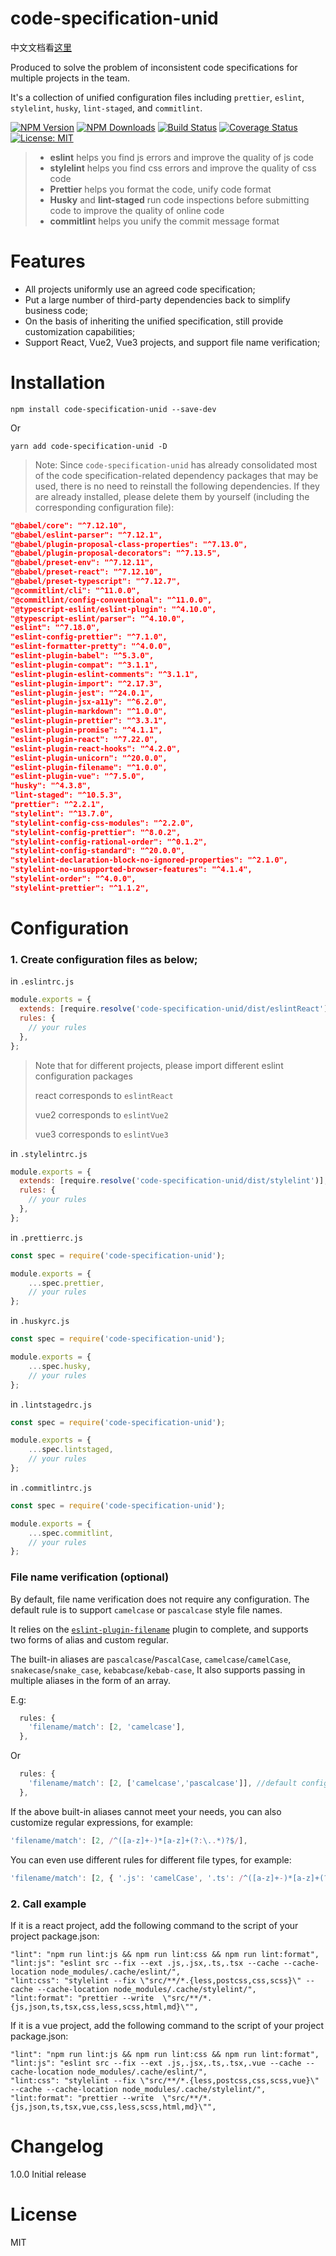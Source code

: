 # code-specification-unid

中文文档看[这里](https://github.com/FE-PIRL/code-specification-unid/blob/master/README_CN.md)

Produced to solve the problem of inconsistent code specifications for multiple projects in the team.

It's a collection of unified configuration files including `prettier`, `eslint`, `stylelint`, `husky`, `lint-staged`, and `commitlint`.

[![NPM Version][npm-image]][npm-url]
[![NPM Downloads][downloads-image]][downloads-url]
[![Build Status][travis-image]][travis-url]
[![Coverage Status][coverage-image]][coverage-url]
[![License: MIT][license-image]][license-url]


> * **eslint** helps you find js errors and improve the quality of js code
> * **stylelint** helps you find css errors and improve the quality of css code
> * **Prettier** helps you format the code, unify code format
> * **Husky** and **lint-staged** run code inspections before submitting code to improve the quality of online code
> * **commitlint** helps you unify the commit message format


# Features

* All projects uniformly use an agreed code specification;
* Put a large number of third-party dependencies back to simplify business code;
* On the basis of inheriting the unified specification, still provide customization capabilities;
* Support React, Vue2, Vue3 projects, and support file name verification;

# Installation

```
npm install code-specification-unid --save-dev
```
Or 

```
yarn add code-specification-unid -D
```
> Note: Since `code-specification-unid` has already consolidated most of the code specification-related dependency packages that may be used, there is no need to reinstall the following dependencies.
If they are already installed, please delete them by yourself (including the corresponding configuration file):
```json
"@babel/core": "^7.12.10",
"@babel/eslint-parser": "^7.12.1",
"@babel/plugin-proposal-class-properties": "^7.13.0",
"@babel/plugin-proposal-decorators": "^7.13.5",
"@babel/preset-env": "^7.12.11",
"@babel/preset-react": "^7.12.10",
"@babel/preset-typescript": "^7.12.7",
"@commitlint/cli": "^11.0.0",
"@commitlint/config-conventional": "^11.0.0",
"@typescript-eslint/eslint-plugin": "^4.10.0",
"@typescript-eslint/parser": "^4.10.0",
"eslint": "^7.18.0",
"eslint-config-prettier": "^7.1.0",
"eslint-formatter-pretty": "^4.0.0",
"eslint-plugin-babel": "^5.3.0",
"eslint-plugin-compat": "^3.1.1",
"eslint-plugin-eslint-comments": "^3.1.1",
"eslint-plugin-import": "^2.17.3",
"eslint-plugin-jest": "^24.0.1",
"eslint-plugin-jsx-a11y": "^6.2.0",
"eslint-plugin-markdown": "^1.0.0",
"eslint-plugin-prettier": "^3.3.1",
"eslint-plugin-promise": "^4.1.1",
"eslint-plugin-react": "^7.22.0",
"eslint-plugin-react-hooks": "^4.2.0",
"eslint-plugin-unicorn": "^20.0.0",
"eslint-plugin-filename": "^1.0.0",
"eslint-plugin-vue": "^7.5.0",
"husky": "^4.3.8",
"lint-staged": "^10.5.3",
"prettier": "^2.2.1",
"stylelint": "^13.7.0",
"stylelint-config-css-modules": "^2.2.0",
"stylelint-config-prettier": "^8.0.2",
"stylelint-config-rational-order": "^0.1.2",
"stylelint-config-standard": "^20.0.0",
"stylelint-declaration-block-no-ignored-properties": "^2.1.0",
"stylelint-no-unsupported-browser-features": "^4.1.4",
"stylelint-order": "^4.0.0",
"stylelint-prettier": "^1.1.2",
```

# Configuration

### 1. Create configuration files as below;

in `.eslintrc.js`

```js
module.exports = {
  extends: [require.resolve('code-specification-unid/dist/eslintReact')],
  rules: {
    // your rules
  },
};
```

> Note that for different projects, please import different eslint configuration packages
>
> react corresponds to `eslintReact`
>
> vue2 corresponds to `eslintVue2`
>
> vue3 corresponds to `eslintVue3`

in `.stylelintrc.js`

```js
module.exports = {
  extends: [require.resolve('code-specification-unid/dist/stylelint')],
  rules: {
    // your rules
  },
};
```

in `.prettierrc.js`

```js
const spec = require('code-specification-unid');

module.exports = {
    ...spec.prettier,
    // your rules
};
```

in `.huskyrc.js`

```js
const spec = require('code-specification-unid');

module.exports = {
    ...spec.husky,
    // your rules
};
```

in `.lintstagedrc.js`

```js
const spec = require('code-specification-unid');

module.exports = {
    ...spec.lintstaged,
    // your rules
};
```

in `.commitlintrc.js`

```js
const spec = require('code-specification-unid');

module.exports = {
    ...spec.commitlint,
    // your rules
};
```

### File name verification (optional)

By default, file name verification does not require any configuration. The default rule is to support `camelcase` or `pascalcase` style file names.

It relies on the [`eslint-plugin-filename`](https://github.com/benyasin/eslint-plugin-filename) plugin to complete, and supports two forms of alias and custom regular.

The built-in aliases are `pascalcase`/`PascalCase`, `camelcase`/`camelCase`, `snakecase`/`snake_case`, `kebabcase`/`kebab-case`,
It also supports passing in multiple aliases in the form of an array.

E.g:

```js
  rules: {
    'filename/match': [2, 'camelcase'],
  },
```

Or

```js
  rules: {
    'filename/match': [2, ['camelcase','pascalcase']], //default configuration
  },
```

If the above built-in aliases cannot meet your needs, you can also customize regular expressions, for example:

```js
'filename/match': [2, /^([a-z]+-)*[a-z]+(?:\..*)?$/],
```

You can even use different rules for different file types, for example:

```js
'filename/match': [2, { '.js': 'camelCase', '.ts': /^([a-z]+-)*[a-z]+(?:\..*)?$/ }],
```

### 2. Call example

If it is a react project, add the following command to the script of your project package.json:
```
"lint": "npm run lint:js && npm run lint:css && npm run lint:format",
"lint:js": "eslint src --fix --ext .js,.jsx,.ts,.tsx --cache --cache-location node_modules/.cache/eslint/",
"lint:css": "stylelint --fix \"src/**/*.{less,postcss,css,scss}\" --cache --cache-location node_modules/.cache/stylelint/",
"lint:format": "prettier --write  \"src/**/*.{js,json,ts,tsx,css,less,scss,html,md}\"",
```

If it is a vue project, add the following command to the script of your project package.json:

```
"lint": "npm run lint:js && npm run lint:css && npm run lint:format",
"lint:js": "eslint src --fix --ext .js,.jsx,.ts,.tsx,.vue --cache --cache-location node_modules/.cache/eslint/",
"lint:css": "stylelint --fix \"src/**/*.{less,postcss,css,scss,vue}\" --cache --cache-location node_modules/.cache/stylelint/",
"lint:format": "prettier --write  \"src/**/*.{js,json,ts,tsx,vue,css,less,scss,html,md}\"",
```

# Changelog

1.0.0 Initial release

# License

MIT

[npm-image]: https://img.shields.io/npm/v/code-specification-unid.svg?style=flat-square
[npm-url]: https://npmjs.org/package/code-specification-unid
[downloads-image]: https://img.shields.io/npm/dm/code-specification-unid.svg?style=flat-square
[downloads-url]: https://npmjs.org/package/code-specification-unid
[travis-image]: https://img.shields.io/travis/dolsem/code-specification-unid.svg?style=flat-square
[travis-url]: https://travis-ci.org/dolsem/code-specification-unid
[coverage-image]: https://img.shields.io/coveralls/dolsem/code-specification-unid.svg?style=flat-square
[coverage-url]: https://coveralls.io/github/dolsem/code-specification-unid?branch=master
[license-image]: https://img.shields.io/badge/License-MIT-blue.svg?style=flat-square
[license-url]: https://opensource.org/licenses/MIT